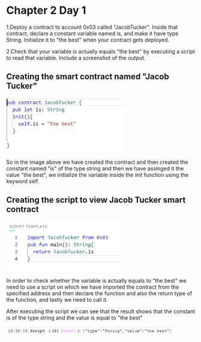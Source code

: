 # Chapter 2 Day 1

1.Deploy a contract to account 0x03 called "JacobTucker". Inside that contract, declare a constant variable named is, and make it have type String. Initialize it to "the best" when your contract gets deployed.

2.Check that your variable is actually equals "the best" by executing a script to read that variable. Include a screenshot of the output.

## Creating the smart contract named "Jacob Tucker"

![Jacob Tucker Contract](Cadence-images/Jacob-Tucker-Contract.png)

So in the image above we have created the contract and then created the constant named "is" of the type string and then we have assinged it the value "the best", we initialize the variable inside the init function using the keyword self.

## Creating the script to view Jacob Tucker smart contract

![Jacob Tucker Contract Script](Cadence-images/Script-contract-JacobTucker.png)

In order to check whether the variable is actually equals to "the best" we need to use a script on which we have imported the contract from the specified address and then declare the function and also the return type of the function, and lastly we need to call it. 

After executing the script we can see that the result shows that the constant is of the type string and the value is equal to "the best"

![Jacob Tucker Contract Script Result](Cadence-images/Script-contract-JacobTucker-result.png)
